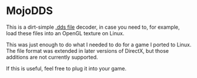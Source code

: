 # MojoDDS

This is a dirt-simple [.dds file](https://en.wikipedia.org/wiki/DirectDraw_Surface)
decoder, in case you need to, for example, load these files into an OpenGL texture
on Linux.

This was just enough to do what I needed to do for a game I ported to
Linux. The file format was extended in later versions of DirectX, but
those additions are not currently supported.

If this is useful, feel free to plug it into your game.

